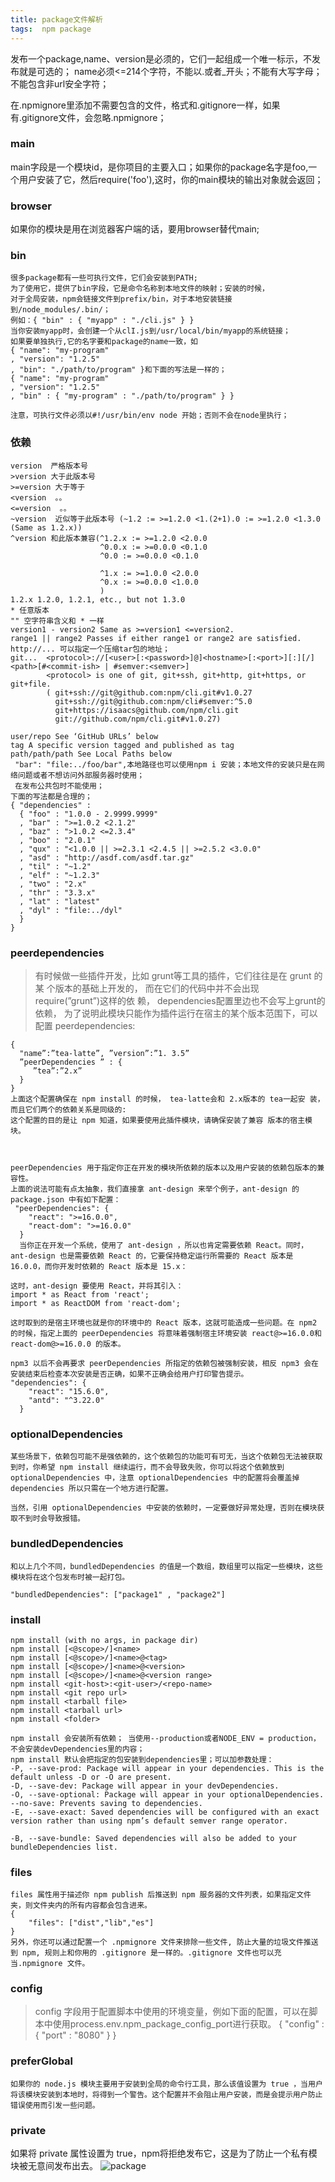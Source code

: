 ```yaml
---
title: package文件解析
tags:  npm package
---
```


发布一个package,name、version是必须的，它们一起组成一个唯一标示，不发布就是可选的；
name必须<=214个字符，不能以.或者_开头；不能有大写字母；不能包含非url安全字符；

在.npmignore里添加不需要包含的文件，格式和.gitignore一样，如果有.gitignore文件，会忽略.npmignore；
### main
main字段是一个模块id，是你项目的主要入口；如果你的package名字是foo,一个用户安装了它，然后require('foo'),这时，你的main模块的输出对象就会返回；

### browser
如果你的模块是用在浏览器客户端的话，要用browser替代main;

### bin
```
很多package都有一些可执行文件，它们会安装到PATH;
为了使用它，提供了bin字段，它是命令名称到本地文件的映射；安装的时候，
对于全局安装，npm会链接文件到prefix/bin，对于本地安装链接到/node_modules/.bin/；
例如：{ "bin" : { "myapp" : "./cli.js" } }
当你安装myapp时，会创建一个从clI.js到/usr/local/bin/myapp的系统链接；
如果要单独执行,它的名字要和package的name一致，如
{ "name": "my-program"
, "version": "1.2.5"
, "bin": "./path/to/program" }和下面的写法是一样的；
{ "name": "my-program"
, "version": "1.2.5"
, "bin" : { "my-program" : "./path/to/program" } }

注意，可执行文件必须以#!/usr/bin/env node 开始；否则不会在node里执行；
```
### 依赖
```
version  严格版本号
>version 大于此版本号
>=version 大于等于
<version  。。
<=version  。。
~version  近似等于此版本号 (~1.2 := >=1.2.0 <1.(2+1).0 := >=1.2.0 <1.3.0 (Same as 1.2.x))
^version 和此版本兼容(^1.2.x := >=1.2.0 <2.0.0
                    ^0.0.x := >=0.0.0 <0.1.0
                    ^0.0 := >=0.0.0 <0.1.0

                    ^1.x := >=1.0.0 <2.0.0
                    ^0.x := >=0.0.0 <1.0.0
                    )
1.2.x 1.2.0, 1.2.1, etc., but not 1.3.0
* 任意版本
"" 空字符串含义和 * 一样
version1 - version2 Same as >=version1 <=version2.
range1 || range2 Passes if either range1 or range2 are satisfied.
http://... 可以指定一个压缩tar包的地址；
git...  <protocol>://[<user>[:<password>]@]<hostname>[:<port>][:][/]<path>[#<commit-ish> | #semver:<semver>]
        <protocol> is one of git, git+ssh, git+http, git+https, or git+file.
        ( git+ssh://git@github.com:npm/cli.git#v1.0.27
          git+ssh://git@github.com:npm/cli#semver:^5.0
          git+https://isaacs@github.com/npm/cli.git
          git://github.com/npm/cli.git#v1.0.27)

user/repo See ‘GitHub URLs’ below
tag A specific version tagged and published as tag  
path/path/path See Local Paths below
 "bar": "file:../foo/bar",本地路径也可以使用npm i 安装；本地文件的安装只是在网络问题或者不想访问外部服务器时使用；
 在发布公共包时不能使用；
下面的写法都是合理的；
{ "dependencies" :
  { "foo" : "1.0.0 - 2.9999.9999"
  , "bar" : ">=1.0.2 <2.1.2"
  , "baz" : ">1.0.2 <=2.3.4"
  , "boo" : "2.0.1"
  , "qux" : "<1.0.0 || >=2.3.1 <2.4.5 || >=2.5.2 <3.0.0"
  , "asd" : "http://asdf.com/asdf.tar.gz"
  , "til" : "~1.2"
  , "elf" : "~1.2.3"
  , "two" : "2.x"
  , "thr" : "3.3.x"
  , "lat" : "latest"
  , "dyl" : "file:../dyl"
  }
}
``` 
### peerdependencies
> 有时候做一些插件开发，比如 grunt等工具的插件，它们往往是在 grunt 的某 个版本的基础上开发的，
 而在它们的代码中并不会出现 require(”grunt”)这样的依 赖， dependencies配置里边也不会写上grunt的依赖，
 为了说明此模块只能作为插件运行在宿主的某个版本范围下，可以配置 peerdependencies:

```
{
  "name”:”tea-latte”, ”version”:”1. 3.5”
  ”peerDependencies ” : {
     ”tea”:”2.x”
  }
}
上面这个配置确保在 npm install 的时候， tea-latte会和 2.x版本的 tea一起安 装，而且它们两个的依赖关系是同级的:
这个配置的目的是让 npm 知道，如果要使用此插件模块，请确保安装了兼容 版本的宿主模块。



peerDependencies 用于指定你正在开发的模块所依赖的版本以及用户安装的依赖包版本的兼容性。
上面的说法可能有点太抽象，我们直接拿 ant-design 来举个例子，ant-design 的 package.json 中有如下配置：
 "peerDependencies": {
    "react": ">=16.0.0",
    "react-dom": ">=16.0.0"
  }
  当你正在开发一个系统，使用了 ant-design ，所以也肯定需要依赖 React。同时， ant-design 也是需要依赖 React 的，它要保持稳定运行所需要的 React 版本是16.0.0，而你开发时依赖的 React 版本是 15.x：

这时，ant-design 要使用 React，并将其引入：
import * as React from 'react';
import * as ReactDOM from 'react-dom';

这时取到的是宿主环境也就是你的环境中的 React 版本，这就可能造成一些问题。在 npm2 的时候，指定上面的 peerDependencies 将意味着强制宿主环境安装 react@>=16.0.0和react-dom@>=16.0.0 的版本。

npm3 以后不会再要求 peerDependencies 所指定的依赖包被强制安装，相反 npm3 会在安装结束后检查本次安装是否正确，如果不正确会给用户打印警告提示。
"dependencies": {
    "react": "15.6.0",
    "antd": "^3.22.0"
  }

```
### optionalDependencies

```
某些场景下，依赖包可能不是强依赖的，这个依赖包的功能可有可无，当这个依赖包无法被获取到时，你希望 npm install 继续运行，而不会导致失败，你可以将这个依赖放到 optionalDependencies 中，注意 optionalDependencies 中的配置将会覆盖掉dependencies 所以只需在一个地方进行配置。

当然，引用 optionalDependencies 中安装的依赖时，一定要做好异常处理，否则在模块获取不到时会导致报错。
```
### bundledDependencies

```
和以上几个不同，bundledDependencies 的值是一个数组，数组里可以指定一些模块，这些模块将在这个包发布时被一起打包。

"bundledDependencies": ["package1" , "package2"]
```
### install
```
npm install (with no args, in package dir)
npm install [<@scope>/]<name>
npm install [<@scope>/]<name>@<tag>
npm install [<@scope>/]<name>@<version>
npm install [<@scope>/]<name>@<version range>
npm install <git-host>:<git-user>/<repo-name>
npm install <git repo url>
npm install <tarball file>
npm install <tarball url>
npm install <folder>

npm install 会安装所有依赖； 当使用--production或者NODE_ENV = production， 不会安装devDependencies里的内容；
npm install 默认会把指定的包安装到dependencies里；可以加参数处理：
-P, --save-prod: Package will appear in your dependencies. This is the default unless -D or -O are present.
-D, --save-dev: Package will appear in your devDependencies.
-O, --save-optional: Package will appear in your optionalDependencies.
--no-save: Prevents saving to dependencies.
-E, --save-exact: Saved dependencies will be configured with an exact version rather than using npm’s default semver range operator.

-B, --save-bundle: Saved dependencies will also be added to your bundleDependencies list.
```
### files

```
files 属性用于描述你 npm publish 后推送到 npm 服务器的文件列表，如果指定文件夹，则文件夹内的所有内容都会包含进来。
{
    "files": ["dist","lib","es"]
}
另外，你还可以通过配置一个 .npmignore 文件来排除一些文件, 防止大量的垃圾文件推送到 npm, 规则上和你用的 .gitignore 是一样的。.gitignore 文件也可以充当.npmignore 文件。
```
### config
> config 字段用于配置脚本中使用的环境变量，例如下面的配置，可以在脚本中使用process.env.npm_package_config_port进行获取。
{
  "config" : { "port" : "8080" }
}
### preferGlobal
```
如果你的 node.js 模块主要用于安装到全局的命令行工具，那么该值设置为 true ，当用户将该模块安装到本地时，将得到一个警告。这个配置并不会阻止用户安装，而是会提示用户防止错误使用而引发一些问题。
```
### private
如果将 private 属性设置为 true，npm将拒绝发布它，这是为了防止一个私有模块被无意间发布出去。
![package](/assets/images/package.webp)
